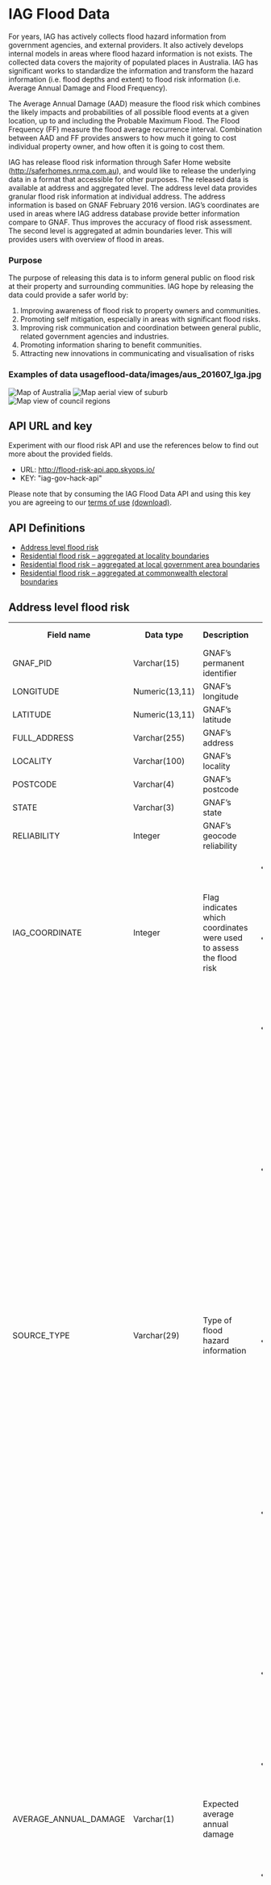 # IAG Flood Data

For years, IAG has actively collects flood hazard information from government agencies, and external providers. It also actively develops internal models in areas where flood hazard information is not exists. The collected data covers the majority of populated places in Australia. IAG has significant works to standardize the information and transform the hazard information (i.e. flood depths and extent) to flood risk information (i.e. Average Annual Damage and Flood Frequency).

The Average Annual Damage (AAD) measure the flood risk which combines the likely impacts and probabilities of all possible flood events at a given location, up to and including the Probable Maximum Flood. The Flood Frequency (FF) measure the flood average recurrence interval. Combination between AAD and FF provides answers to how much it going to cost individual property owner, and how often it is going to cost them.

IAG has release flood risk information through Safer Home website (http://saferhomes.nrma.com.au), and would like to release the underlying data in a format that accessible for other purposes. The released data is available at address and aggregated level. The address level data provides granular flood risk information at individual address. The address information is based on GNAF February 2016 version. IAG’s coordinates are used in areas where IAG address database provide better information compare to GNAF. Thus improves the accuracy of flood risk assessment.  The second level is aggregated at admin boundaries lever. This will provides users with overview of flood in areas. 

### Purpose
The purpose of releasing this data is to inform general public on flood risk at their property and surrounding communities. IAG hope by releasing the data could provide a safer world by:

1. Improving awareness of flood risk to property owners and communities.
2. Promoting self mitigation, especially in areas with significant flood risks.
3. Improving risk communication and coordination between general public, related government agencies and industries.
4. Promoting information sharing to benefit communities.
5. Attracting new innovations in communicating and visualisation of risks


### Examples of data usageflood-data/images/aus_201607_lga.jpg
![Map of Australia](https://github.com/iag-edge-labs/flood-data/blob/master/images/aus_201607_lga.jpg?raw=true)
![Map aerial view of suburb](https://github.com/iag-edge-labs/flood-data/blob/master/images/aus_201607_sample_json.jpg?raw=true)
![Map view of council regions](https://github.com/iag-edge-labs/flood-data/blob/master/images/aus_201607_tweed_shire_council.jpg?raw=true)

## API URL and key
Experiment with our flood risk API and use the references below to find out more about the provided fields.
* URL: http://flood-risk-api.app.skyops.io/
* KEY: "iag-gov-hack-api"

Please note that by consuming the IAG Flood Data API and using this key you are agreeing to our [terms of use](https://github.com/iag-edge-labs/flood-data/blob/master/terms-of-use.md) [(download)](https://github.com/iag-edge-labs/flood-data/blob/master/terms-of-use.pdf?raw=true).

## API Definitions
* [Address level flood risk](#address-level-flood-risk)
* [Residential flood risk – aggregated at locality boundaries](#residential-flood-risk--aggregated-at-locality-boundaries)
* [Residential flood risk – aggregated at local government area boundaries](#residential-flood-risk--aggregated-at-local-government-area-boundaries)
* [Residential flood risk – aggregated at commonwealth electoral boundaries](#residential-flood-risk--aggregated-at-commonwealth-electoral-boundaries)


## Address level flood risk

<table>
    <tbody>
        <tr>
            <th>Field name</th>
            <th>Data type</th>
            <th>Description</th>
            <th>Possible values</th>
        </tr>
        <tr>
            <td>GNAF_PID</td>
            <td>Varchar(15)</td>
            <td>GNAF’s permanent identifier</td>
            <td></td>
        </tr>
        <tr>
            <td>LONGITUDE</td>
            <td>Numeric(13,11)</td>
            <td>GNAF’s longitude</td>
            <td></td>
        </tr>
        <tr>
            <td>LATITUDE</td>
            <td>Numeric(13,11)</td>
            <td>GNAF’s latitude</td>
            <td></td>
        </tr>
        <tr>
            <td>FULL_ADDRESS</td>
            <td>Varchar(255)</td>
            <td>GNAF’s address</td>
            <td></td>
        </tr>
        <tr>
            <td>LOCALITY</td>
            <td>Varchar(100)</td>
            <td>GNAF’s locality</td>
            <td></td>
        </tr>
        <tr>
            <td>POSTCODE</td>
            <td>Varchar(4)</td>
            <td>GNAF’s postcode</td>
            <td></td>
        </tr>
        <tr>
            <td>STATE</td>
            <td>Varchar(3)</td>
            <td>GNAF’s state</td>
            <td></td>
        </tr>
        <tr>
            <td>RELIABILITY</td>
            <td>Integer</td>
            <td>GNAF’s geocode reliability</td>
            <td></td>
        </tr>
        <tr>
            <td>IAG_COORDINATE</td>
            <td>Integer</td>
            <td>Flag  indicates which coordinates were used to assess the flood risk</td>
            <td>
                <ul>
                    <li>1 = IAG’s coordinate was used to assess flood risk at this address.</li>
                    <li>0 = GNAF’s coordinate was used to assess flood risk at this address.</li>
                </ul>
            </td>
        </tr>
        <tr>
            <td>SOURCE_TYPE</td>
            <td>Varchar(29)</td>
            <td>Type of flood hazard information</td>
            <td>
                <ul>
                    <li>Government Flood Mapping = State or local government flood mapping has been interpreted to risk assess flood risk at the site.</li>
                    <li>Other Government Flood Data = State or local government information including flood gauge data or flood levee data has been interpreted to assess flood risk at the site.</li>
                    <li>IAG Internal Flood Model = In areas where government data is not readily available, IAG’s internal flood modeling has been used to assess flood risk at the site.</li>
                    <li>Third Party Model = In areas where government data is not readily available, modeling by consultants has been used to assess flood risk at the site.</li>
                </ul>
            </td>
        </tr>
        <tr>
            <td>AVERAGE_ANNUAL_DAMAGE</td>
            <td>Varchar(1)</td>
            <td>Expected average annual damage</td>
            <td>
                <ul>
                    <li>L = Expected low average annual damage (≤ $100 for a typical Australian dwelling)</li>
                    <li>M = Expected medium average annual damage (> $100 AND ≤ $1,000 for a typical Australian dwelling)</li>
                    <li>H = Expected high average annual damage (> $1,000 for a typical Australian dwelling)</li>
                </ul>
            </td>
        </tr>
        <tr>
            <td>FLOOD_FREQUENCY</td>
            <td>Varchar(1)</td>
            <td>Flood frequency</td>
            <td>
                <ul>
                    <li>L = Low average recurrence interval (≥ 100 years)</li>
                    <li>M = Medium average recurrence interval (≥ 20 AND < 100 years)</li>
                    <li>H = High average recurrence interval (< 20 years)</li>
                </ul>
            </td>
        </tr>
    </tbody>
</table>



## Residential flood risk – aggregated at locality boundaries

<table>
    <tbody>
        <tr>
            <th>Field name</th>
            <th>Data type</th>
            <th>Description</th>
        </tr>
        <tr>
            <td>LOC_CODE</td>
            <td>Varchar(1)</td>
            <td>GNAF’s locality code</td>
        </tr>
        <tr>
            <td>LOC_DESC</td>
            <td>Varchar(50)</td>
            <td>GNAF’s locality description</td>
        </tr>
        <tr>
            <td>STATE_PID</td>
            <td>Varchar(15)</td>
            <td>GNAF’s state permanent identifier</td>
        </tr>
        <tr>
            <td>ST_ABBREV</td>
            <td>Varchar(3)</td>
            <td>GNAF’s state</td>
        </tr>
        <tr>
            <td>COUNT_BY_GOV_FM</td>
            <td>Integer</td>
            <td>Number of residential addresses assessed using Government Flood Mapping (GOV_FM)</td>
        </tr>
        <tr>
            <td>COUNT_BY_GOV_OD</td>
            <td>Integer</td>
            <td>Number of residential addresses assessed using Other Government Flood Data (GOV_OD)</td>
        </tr>
        <tr>
            <td>COUNT_BY_INTERNAL_MODEL</td>
            <td>Integer</td>
            <td>Number of residential addresses assessed using IAG’s internal flood model</td>
        </tr>
        <tr>
            <td>COUNT_BY_3RD_PARTY</td>
            <td>Integer</td>
            <td>Number of residential addresses assessed using third party models</td>
        </tr>
        <tr>
            <td>COUNT_LOW_AAD</td>
            <td>Integer</td>
            <td>Number of residential addresses with expected low average annual damage (≤ $100 for a typical Australian dwelling)</td>
        </tr>
        <tr>
            <td>COUNT_MEDIUM_AAD</td>
            <td>Integer</td>
            <td>Number of residential addresses with expected medium average annual damage (> $100 AND ≤ $1,000 for a typical Australian dwelling)</td>
        </tr>
        <tr>
            <td>COUNT_HIGH_AAD</td>
            <td>Integer</td>
            <td>Number of residential addresses with expected high average annual damage (> $1,000 for a typical Australian dwelling)</td>
        </tr>
        <tr>
            <td>COUNT_LOW_FREQUENCY</td>
            <td>Integer</td>
            <td>Number of residential addresses with low average recurrence interval (≥ 100 years)</td>
        </tr>
        <tr>
            <td>COUNT_MEDIUM_FREQUENCY</td>
            <td>Integer</td>
            <td>Number of residential addresses with medium average recurrence interval (≥ 20 AND < 100 years)</td>
        </tr>
        <tr>
            <td>COUNT_HIGH_FREQUENCY</td>
            <td>Integer</td>
            <td>Number of residential addresses with high average recurrence interval (< 20 years)</td>
        </tr>
        <tr>
            <td>TOTAL_AAD</td>
            <td>Big Integer</td>
            <td>Total expected average annual damage for the residential addresses in the locality. The figure is only for  buildings, and uses typical building values for the locality (rather than the typical Australian dwelling figures reported in the per-address dataset).</td>
        </tr>
        <tr>
            <td>RANK_AAD</td>
            <td>Integer</td>
            <td>Rank of the average annual damage for residential addresses in this locality compared to other localities in Australia.</td>
        </tr>
        <tr>
            <td>SHAPE</td>
            <td>Geography</td>
            <td></td>
        </tr>
    </tbody>
</table>



## Residential flood risk – aggregated at local government area boundaries

<table>
    <tbody>
        <tr>
            <th>Field name</th>
            <th>Data type</th>
            <th>Description</th>
        </tr>
        <tr>
            <td>LGA_PID</td>
            <td>Varchar(15)</td>
            <td>GNAF’s LGA permanent identifier</td>
        </tr>
        <tr>
            <td>LGA_NAME</td>
            <td>Varchar(100)</td>
            <td>GNAF’s LGA name</td>
        </tr>
        <tr>
            <td>STATE_PID</td>
            <td>Varchar(15)</td>
            <td>GNAF’s state permanent identifier</td>
        </tr>
        <tr>
            <td>ST_ABBREV</td>
            <td>Varchar(3)</td>
            <td>GNAF’s state</td>
        </tr>
        <tr>
            <td>COUNT_BY_GOV_FM</td>
            <td>Integer</td>
            <td>Number of residential addresses assessed using Government Flood Mapping (GOV_FM)</td>
        </tr>
        <tr>
            <td>COUNT_BY_GOV_OD</td>
            <td>Integer</td>
            <td>Number of residential addresses assessed using Other Government Flood Data (GOV_OD)</td>
        </tr>
        <tr>
            <td>COUNT_BY_INTERNAL_MODEL</td>
            <td>Integer</td>
            <td>Number of residential addresses assessed using IAG’s internal flood model</td>
        </tr>
        <tr>
            <td>COUNT_BY_3RD_PARTY</td>
            <td>Integer</td>
            <td>Number of residential addresses assessed using third party models</td>
        </tr>
        <tr>
            <td>COUNT_LOW_AAD</td>
            <td>Integer</td>
            <td>Number of residential addresses with expected low average annual damage (≤ $100 for a typical Australian dwelling)</td>
        </tr>
        <tr>
            <td>COUNT_MEDIUM_AAD</td>
            <td>Integer</td>
            <td>Number of residential addresses with expected medium average annual damage (> $100 AND ≤ $1,000 for a typical  Australian dwelling)</td>
        </tr>
        <tr>
            <td>COUNT_HIGH_AAD</td>
            <td>Integer</td>
            <td>Number of residential addresses with expected high average annual damage (> $1,000 for a typical Australian  dwelling)</td>
        </tr>
        <tr>
            <td>COUNT_LOW_FREQUENCY</td>
            <td>Integer</td>
            <td>Number of residential addresses with low average recurrence interval (≥ 100 years)</td>
        </tr>
        <tr>
            <td>COUNT_MEDIUM_FREQUENCY</td>
            <td>Integer</td>
            <td>Number of residential addresses with medium average recurrence interval (≥ 20 AND < 100 years)</td>
        </tr>
        <tr>
            <td>COUNT_HIGH_FREQUENCY</td>
            <td>Integer</td>
            <td>Number of residential addresses with high average recurrence interval (< 20 years)</td>
        </tr>
        <tr>
            <td>TOTAL_AAD</td>
            <td>Big Integer</td>
            <td>Total expected average annual damage for the residential addresses in the LGA. The figure is only for buildings, and  uses typical building values for the LGA (rather than the typical Australian dwelling figures reported in the per-address dataset).</td>
        </tr>
        <tr>
            <td>RANK_AAD</td>
            <td>Integer</td>
            <td>Rank of the average annual damage for residential addresses in this LGA compared to other LGAs in Australia.</td>
        </tr>
        <tr>
            <td>SHAPE</td>
            <td>Geography</td>
            <td></td>
        </tr>
    </tbody>
</table>



## Residential flood risk – aggregated at commonwealth electoral boundaries

<table>
    <tbody>
        <tr>
            <th>Field name</th>
            <th>Data type</th>
            <th>Description</th>
        </tr>
        <tr>
            <td>CE_PID</td>
            <td>Varchar(15)</td>
            <td>GNAF’s Commonwealth Electoral (CEL) permanent identifier</td>
        </tr>
        <tr>
            <td>NAME</td>
            <td>Varchar(100)</td>
            <td>GNAF’s CEL name</td>
        </tr>
        <tr>
            <td>STATE_PID</td>
            <td>Varchar(15)</td>
            <td>GNAF’s State permanent identifier</td>
        </tr>
        <tr>
            <td>ST_ABBREV</td>
            <td>Varchar(3)</td>
            <td>GNAF’s State</td>
        </tr>
        <tr>
            <td>COUNT_BY_GOV_FM</td>
            <td>Integer</td>
            <td>Number of residential addresses assessed using Government Flood Mapping (GOV_FM)</td>
        </tr>
        <tr>
            <td>COUNT_BY_GOV_OD</td>
            <td>Integer</td>
            <td>Number of residential addresses assessed using Other Government Flood Data (GOV_OD)</td>
        </tr>
        <tr>
            <td>COUNT_BY_INTERNAL_MODEL</td>
            <td>Integer</td>
            <td>Number of residential addresses assessed using IAG’s internal flood model</td>
        </tr>
        <tr>
            <td>COUNT_BY_3RD_PARTY</td>
            <td>Integer</td>
            <td>Number of residential addresses assessed using third party models</td>
        </tr>
        <tr>
            <td>COUNT_LOW_AAD</td>
            <td>Integer</td>
            <td>Number of residential addresses with expected low average annual damage (≤ $100 for a typical Australian dwelling)</td>
        </tr>
        <tr>
            <td>COUNT_MEDIUM_AAD</td>
            <td>Integer</td>
            <td>Number of residential addresses with expected medium average annual damage (> $100 AND ≤ $1,000 for a typical  Australian dwelling)</td>
        </tr>
        <tr>
            <td>COUNT_HIGH_AAD</td>
            <td>Integer</td>
            <td>Number of residential addresses with expected high average annual damage (> $1,000 for a typical Australian  dwelling)</td>
        </tr>
        <tr>
            <td>COUNT_LOW_FREQUENCY</td>
            <td>Integer</td>
            <td>Number of residential addresses with low average recurrence interval (≥ 100 years)</td>
        </tr>
        <tr>
            <td>COUNT_MEDIUM_FREQUENCY</td>
            <td>Integer</td>
            <td>Number of residential addresses with medium average recurrence interval (≥ 20 AND < 100 years)</td>
        </tr>
        <tr>
            <td>COUNT_HIGH_FREQUENCY</td>
            <td>Integer</td>
            <td>Number of residential addresses with high average recurrence interval (< 20 years)</td>
        </tr>
        <tr>
            <td>TOTAL_AAD</td>
            <td>Big Integer</td>
            <td>Total expected average annual damage for the residential addresses in the commonwealth electorate. The figure is  only for buildings, and uses typical building values for the electorate (rather than the typical Australian dwelling figures reported in the per-address dataset).</td>
        </tr>
        <tr>
            <td>RANK_AAD</td>
            <td>Integer</td>
            <td>Rank of the average annual damage for residential addresses in this commonwealth electoral compared to other  commonwealth electoral in Australia.</td>
        </tr>
        <tr>
            <td>SHAPE</td>
            <td>Geography</td>
            <td></td>
        </tr>
    </tbody>
</table>
